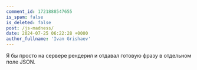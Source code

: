 ```yaml
---
comment_id: 1721888547655
is_spam: false
is_deleted: false
post: /js-madness/
date: 2024-07-25 06:22:28 +0000
author_fullname: 'Ivan Grishaev'
---
```


Я бы просто на сервере рендерил и отдавал готовую фразу в отдельном поле JSON.

